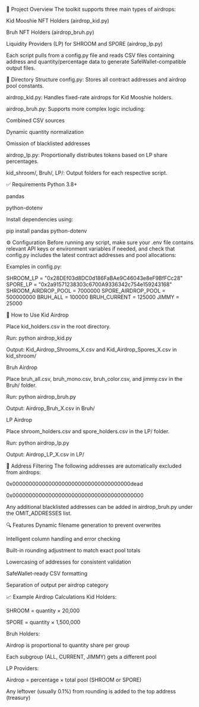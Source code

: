 
🔧 Project Overview
The toolkit supports three main types of airdrops:

Kid Mooshie NFT Holders (airdrop_kid.py)

Bruh NFT Holders (airdrop_bruh.py)

Liquidity Providers (LP) for SHROOM and SPORE (airdrop_lp.py)

Each script pulls from a config.py file and reads CSV files containing address and quantity/percentage data to generate SafeWallet-compatible output files.

📁 Directory Structure
config.py: Stores all contract addresses and airdrop pool constants.

airdrop_kid.py: Handles fixed-rate airdrops for Kid Mooshie holders.

airdrop_bruh.py: Supports more complex logic including:

Combined CSV sources

Dynamic quantity normalization

Omission of blacklisted addresses

airdrop_lp.py: Proportionally distributes tokens based on LP share percentages.

kid_shroom/, Bruh/, LP/: Output folders for each respective script.

✅ Requirements
Python 3.8+

pandas

python-dotenv

Install dependencies using:

pip install pandas python-dotenv

⚙️ Configuration
Before running any script, make sure your .env file contains relevant API keys or environment variables if needed, and check that config.py includes the latest contract addresses and pool allocations:

Examples in config.py:

SHROOM_LP = "0x28DEf03d8DC0d186FaBAe9C46043e8eF9BfFCc28"
SPORE_LP = "0x2a91571238303c6700A9336342c754e159243168"
SHROOM_AIRDROP_POOL = 7000000
SPORE_AIRDROP_POOL = 500000000
BRUH_ALL = 100000
BRUH_CURRENT = 125000
JIMMY = 25000

📌 How to Use
Kid Airdrop

Place kid_holders.csv in the root directory.

Run: python airdrop_kid.py

Output: Kid_Airdrop_Shrooms_X.csv and Kid_Airdrop_Spores_X.csv in kid_shroom/

Bruh Airdrop

Place bruh_all.csv, bruh_mono.csv, bruh_color.csv, and jimmy.csv in the Bruh/ folder.

Run: python airdrop_bruh.py

Output: Airdrop_Bruh_X.csv in Bruh/

LP Airdrop

Place shroom_holders.csv and spore_holders.csv in the LP/ folder.

Run: python airdrop_lp.py

Output: Airdrop_LP_X.csv in LP/

🔐 Address Filtering
The following addresses are automatically excluded from airdrops:

0x000000000000000000000000000000000000dead

0x0000000000000000000000000000000000000000

Any additional blacklisted addresses can be added in airdrop_bruh.py under the OMIT_ADDRESSES list.

🔍 Features
Dynamic filename generation to prevent overwrites

Intelligent column handling and error checking

Built-in rounding adjustment to match exact pool totals

Lowercasing of addresses for consistent validation

SafeWallet-ready CSV formatting

Separation of output per airdrop category

📈 Example Airdrop Calculations
Kid Holders:

SHROOM = quantity × 20,000

SPORE = quantity × 1,500,000

Bruh Holders:

Airdrop is proportional to quantity share per group

Each subgroup (ALL, CURRENT, JIMMY) gets a different pool

LP Providers:

Airdrop = percentage × total pool (SHROOM or SPORE)

Any leftover (usually 0.1%) from rounding is added to the top address (treasury)